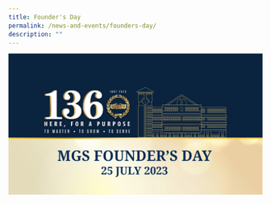 ```yaml
---
title: Founder's Day
permalink: /news-and-events/founders-day/
description: ""
---
```

![](/images/Common/fd136web.jpg)